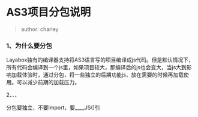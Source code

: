 # AS3项目分包说明

> author: charley

### 1、为什么要分包

Layabox独有的编译器支持将AS3语言写的项目编译成js代码。但是默认情况下，所有代码会编译到一个js里，如果项目较大，那编译后的js也会变大，当js大到影响加载体验时，通过分包，将一些独立的后期功能js，放在需要的时候再加载使用。可以减少前期的加载压力。



2、、、







分包要独立，不要Import，要____JS()引

